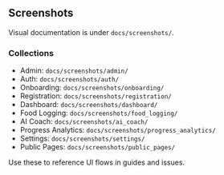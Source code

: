 ## Screenshots

Visual documentation is under `docs/screenshots/`.

### Collections
- Admin: `docs/screenshots/admin/`
- Auth: `docs/screenshots/auth/`
- Onboarding: `docs/screenshots/onboarding/`
- Registration: `docs/screenshots/registration/`
- Dashboard: `docs/screenshots/dashboard/`
- Food Logging: `docs/screenshots/food_logging/`
- AI Coach: `docs/screenshots/ai_coach/`
- Progress Analytics: `docs/screenshots/progress_analytics/`
- Settings: `docs/screenshots/settings/`
- Public Pages: `docs/screenshots/public_pages/`

Use these to reference UI flows in guides and issues.

